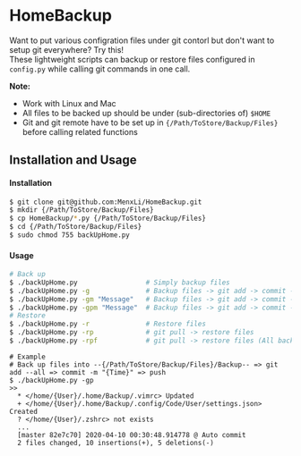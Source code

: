 # HomeBackup

Want to put various configration files under git contorl but don't want to setup git everywhere? Try this!  
These lightweight scripts can backup or restore files configured in `config.py` while calling git commands in one call.

**Note:**
* Work with Linux and Mac
* All files to be backed up should be under (sub-directories of) `$HOME`
* Git and git remote have to be set up in `{/Path/ToStore/Backup/Files}` before calling related functions

## Installation and Usage
#### Installation
```bash
$ git clone git@github.com:MenxLi/HomeBackup.git
$ mkdir {/Path/ToStore/Backup/Files}
$ cp HomeBackup/*.py {/Path/ToStore/Backup/Files}
$ cd {/Path/ToStore/Backup/Files}
$ sudo chmod 755 backUpHome.py
```

#### Usage
```bash
# Back up
$ ./backUpHome.py                 # Simply backup files
$ ./backUpHome.py -g              # Backup files -> git add -> commit -m "{Time}"
$ ./backUpHome.py -gm "Message"   # Backup files -> git add -> commit -m "Message"
$ ./backUpHome.py -gpm "Message"  # Backup files -> git add -> commit -m "Message" -> push
# Restore
$ ./backUpHome.py -r              # Restore files
$ ./backUpHome.py -rp             # git pull -> restore files
$ ./backUpHome.py -rpf            # git pull -> restore files (All backup files will be copied to designated destination even if some files do not exist in current computer)
```
```
# Example
# Back up files into --{/Path/ToStore/Backup/Files}/Backup-- => git add --all => commit -m "{Time}" => push
$ ./backUpHome.py -gp                                                         
>>
  * </home/{User}/.home/Backup/.vimrc> Updated                        
  + </home/{User}/.home/Backup/.config/Code/User/settings.json> Created     
  ? </home/{User}/.zshrc> not exists                                        
  ...  
  [master 82e7c70] 2020-04-10 00:30:48.914778 @ Auto commit                   
  2 files changed, 10 insertions(+), 5 deletions(-)  
```

